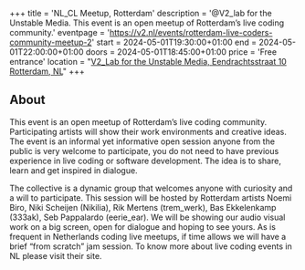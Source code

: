 +++
title = 'NL_CL Meetup, Rotterdam'
description = '@V2_lab for the Unstable Media. This event is an open meetup of Rotterdam’s live coding community.'
eventpage = 'https://v2.nl/events/rotterdam-live-coders-community-meetup-2'
start = 2024-05-01T19:30:00+01:00
end = 2024-05-01T22:00:00+01:00
doors = 2024-05-01T18:45:00+01:00
price = 'Free entrance'
location = "[V2_Lab for the Unstable Media, Eendrachtsstraat 10 Rotterdam, NL](https://www.openstreetmap.org/node/6766334767)"
+++


<!--more-->

## About
This event is an open meetup of Rotterdam’s live coding community. Participating artists will show their work environments and creative ideas. The event is an informal yet informative open session anyone from the public is very welcome to participate, you do not need to have previous experience in live coding or software development. The idea is to share, learn and get inspired in dialogue.

The collective is a dynamic group that welcomes anyone with curiosity and a will to participate. This session will be hosted by Rotterdam artists Noemi Biro, Niki Scheijen (Nikilia), Rik Mertens (trem_werk), Bas Ekkelenkamp (333ak), Seb Pappalardo (eerie_ear). We will be showing our audio visual work on a big screen, open for dialogue and hoping to see yours. As is frequent in Netherlands coding live meetups, if time allows we will have a brief “from scratch” jam session. To know more about live coding events in NL please visit their site.